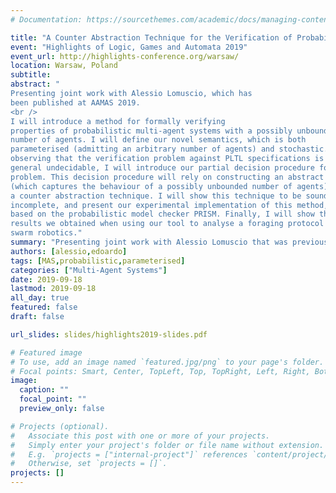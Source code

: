 ```yaml
---
# Documentation: https://sourcethemes.com/academic/docs/managing-content/

title: "A Counter Abstraction Technique for the Verification of Probabilistic Swarm Systems"
event: "Highlights of Logic, Games and Automata 2019"
event_url: http://highlights-conference.org/warsaw/
location: Warsaw, Poland
subtitle: 
abstract: "
Presenting joint work with Alessio Lomuscio, which has
been published at AAMAS 2019.
<br />
I will introduce a method for formally verifying
properties of probabilistic multi-agent systems with a possibly unbounded
number of agents. I will define our novel semantics, which is both
parameterised (admitting an arbitrary number of agents) and stochastic. After
observing that the verification problem against PLTL specifications is in
general undecidable, I will introduce our partial decision procedure for the
problem. This decision procedure will rely on constructing an abstract system
(which captures the behaviour of a possibly unbounded number of agents) using
a counter abstraction technique. I will show this technique to be sound but
incomplete, and present our experimental implementation of this method,
based on the probabilistic model checker PRISM. Finally, I will show the
results we obtained when using our tool to analyse a foraging protocol from
swarm robotics."
summary: "Presenting joint work with Alessio Lomuscio that was previously published at AAMAS 2019."
authors: [alessio,edoardo]
tags: [MAS,probabilistic,parameterised]
categories: ["Multi-Agent Systems"]
date: 2019-09-18
lastmod: 2019-09-18
all_day: true
featured: false
draft: false

url_slides: slides/highlights2019-slides.pdf

# Featured image
# To use, add an image named `featured.jpg/png` to your page's folder.
# Focal points: Smart, Center, TopLeft, Top, TopRight, Left, Right, BottomLeft, Bottom, BottomRight.
image:
  caption: ""
  focal_point: ""
  preview_only: false

# Projects (optional).
#   Associate this post with one or more of your projects.
#   Simply enter your project's folder or file name without extension.
#   E.g. `projects = ["internal-project"]` references `content/project/deep-learning/index.md`.
#   Otherwise, set `projects = []`.
projects: []
---
```

